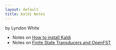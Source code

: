 ```yaml
---
layout: default
title: Kaldi Notes
---
```


by Lyndon White

 - Notes on [How to install Kaldi](./install_notes.md)
 - Notes on [Finite State Transducers and OpenFST](./fst-example/intro_to_OpenFST.md)
